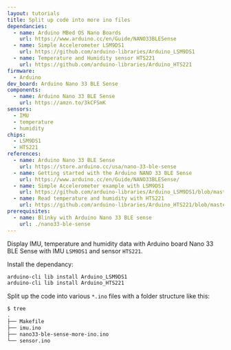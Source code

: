 ```yaml
---
layout: tutorials
title: Split up code into more ino files
dependancies:
  - name: Arduino MBed OS Nano Boards
    url: https://www.arduino.cc/en/Guide/NANO33BLESense
  - name: Simple Accelerometer LSM9DS1
    url: https://github.com/arduino-libraries/Arduino_LSM9DS1
  - name: Temperature and Humidity sensor HTS221
    url: https://github.com/arduino-libraries/Arduino_HTS221
firmware:
  - Arduino
dev_board: Arduino Nano 33 BLE Sense
components:
  - name: Arduino Nano 33 BLE Sense
    url: https://amzn.to/3kCFSmK
sensors:
  - IMU
  - temperature
  - humidity
chips:
  - LSM9DS1
  - HTS221
references:
  - name: Arduino Nano 33 BLE Sense
    url: https://store.arduino.cc/usa/nano-33-ble-sense
  - name: Getting started with the Arduino NANO 33 BLE Sense
    url: https://www.arduino.cc/en/Guide/NANO33BLESense/
  - name: Simple Accelerometer example with LSM9DS1
    url: https://github.com/arduino-libraries/Arduino_LSM9DS1/blob/master/examples/SimpleAccelerometer/SimpleAccelerometer.ino
  - name: Read temperature and humidity with HTS221
    url: https://github.com/arduino-libraries/Arduino_HTS221/blob/master/examples/ReadSensors/ReadSensors.ino
prerequisites:
  - name: Blinky with Arduino Nano 33 BLE sense
    url: ./nano33-ble-sense
---
```


Display IMU, temperature and humidity data with Arduino board Nano 33 BLE Sense with IMU `LSM9DS1` and sensor `HTS221`.

Install the dependancy:

```sh
arduino-cli lib install Arduino_LSM9DS1
arduino-cli lib install Arduino_HTS221
```

Split up the code into various `*.ino` files with a folder structure like this:

```sh
$ tree
.
├── Makefile
├── imu.ino
├── nano33-ble-sense-more-ino.ino
└── sensor.ino
```
